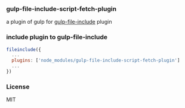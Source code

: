### gulp-file-include-script-fetch-plugin
a plugin of gulp for [gulp-file-include](https://github.com/coderhaoxin/gulp-file-include) plugin

### include plugin to gulp-file-include

```js
fileinclude({
  ...
  plugins: ['node_modules/gulp-file-include-script-fetch-plugin']
  ...
})
```

### License
MIT
